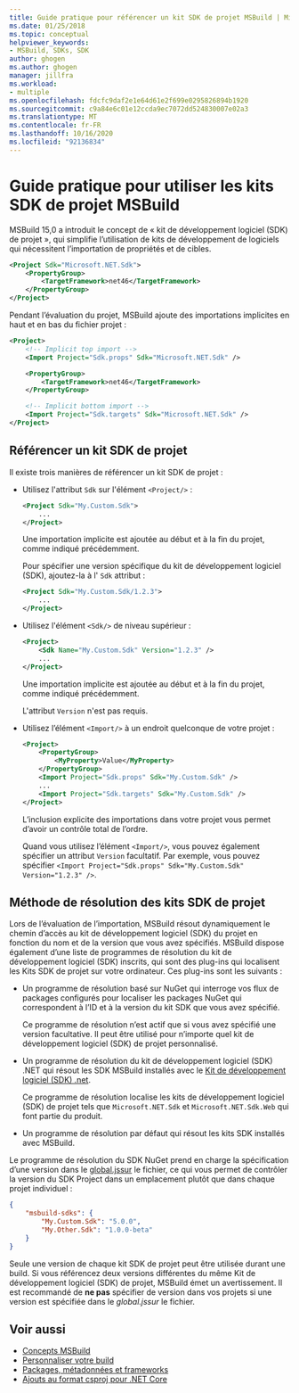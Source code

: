 ```yaml
---
title: Guide pratique pour référencer un kit SDK de projet MSBuild | Microsoft Docs
ms.date: 01/25/2018
ms.topic: conceptual
helpviewer_keywords:
- MSBuild, SDKs, SDK
author: ghogen
ms.author: ghogen
manager: jillfra
ms.workload:
- multiple
ms.openlocfilehash: fdcfc9daf2e1e64d61e2f699e0295826894b1920
ms.sourcegitcommit: c9a84e6c01e12ccda9ec7072dd524830007e02a3
ms.translationtype: MT
ms.contentlocale: fr-FR
ms.lasthandoff: 10/16/2020
ms.locfileid: "92136834"
---
```

# <a name="how-to-use-msbuild-project-sdks"></a>Guide pratique pour utiliser les kits SDK de projet MSBuild

MSBuild 15,0 a introduit le concept de « kit de développement logiciel (SDK) de projet », qui simplifie l’utilisation de kits de développement de logiciels qui nécessitent l’importation de propriétés et de cibles.

```xml
<Project Sdk="Microsoft.NET.Sdk">
    <PropertyGroup>
        <TargetFramework>net46</TargetFramework>
    </PropertyGroup>
</Project>
```

Pendant l’évaluation du projet, MSBuild ajoute des importations implicites en haut et en bas du fichier projet :

```xml
<Project>
    <!-- Implicit top import -->
    <Import Project="Sdk.props" Sdk="Microsoft.NET.Sdk" />

    <PropertyGroup>
        <TargetFramework>net46</TargetFramework>
    </PropertyGroup>

    <!-- Implicit bottom import -->
    <Import Project="Sdk.targets" Sdk="Microsoft.NET.Sdk" />
</Project>
```

## <a name="reference-a-project-sdk"></a>Référencer un kit SDK de projet

Il existe trois manières de référencer un kit SDK de projet :

- Utilisez l'attribut `Sdk` sur l'élément `<Project/>` :

    ```xml
    <Project Sdk="My.Custom.Sdk">
        ...
    </Project>
    ```

    Une importation implicite est ajoutée au début et à la fin du projet, comme indiqué précédemment.
    
    Pour spécifier une version spécifique du kit de développement logiciel (SDK), ajoutez-la à l' `Sdk` attribut :

    ```xml
    <Project Sdk="My.Custom.Sdk/1.2.3">
        ...
    </Project>
    ```

- Utilisez l'élément `<Sdk/>` de niveau supérieur :

    ```xml
    <Project>
        <Sdk Name="My.Custom.Sdk" Version="1.2.3" />
        ...
    </Project>
   ```

   Une importation implicite est ajoutée au début et à la fin du projet, comme indiqué précédemment.
   
   L'attribut `Version` n'est pas requis.

- Utilisez l’élément `<Import/>` à un endroit quelconque de votre projet :

    ```xml
    <Project>
        <PropertyGroup>
            <MyProperty>Value</MyProperty>
        </PropertyGroup>
        <Import Project="Sdk.props" Sdk="My.Custom.Sdk" />
        ...
        <Import Project="Sdk.targets" Sdk="My.Custom.Sdk" />
    </Project>
   ```

   L’inclusion explicite des importations dans votre projet vous permet d’avoir un contrôle total de l’ordre.

   Quand vous utilisez l’élément `<Import/>`, vous pouvez également spécifier un attribut `Version` facultatif. Par exemple, vous pouvez spécifier `<Import Project="Sdk.props" Sdk="My.Custom.Sdk" Version="1.2.3" />`.

## <a name="how-project-sdks-are-resolved"></a>Méthode de résolution des kits SDK de projet

Lors de l’évaluation de l’importation, MSBuild résout dynamiquement le chemin d’accès au kit de développement logiciel (SDK) du projet en fonction du nom et de la version que vous avez spécifiés.  MSBuild dispose également d’une liste de programmes de résolution du kit de développement logiciel (SDK) inscrits, qui sont des plug-ins qui localisent les Kits SDK de projet sur votre ordinateur. Ces plug-ins sont les suivants :

- Un programme de résolution basé sur NuGet qui interroge vos flux de packages configurés pour localiser les packages NuGet qui correspondent à l’ID et à la version du kit SDK que vous avez spécifié.

   Ce programme de résolution n’est actif que si vous avez spécifié une version facultative. Il peut être utilisé pour n’importe quel kit de développement logiciel (SDK) de projet personnalisé.
   
- Un programme de résolution du kit de développement logiciel (SDK) .NET qui résout les SDK MSBuild installés avec le [Kit de développement logiciel (SDK) .net](/dotnet/core/sdk/).

   Ce programme de résolution localise les kits de développement logiciel (SDK) de projet tels que `Microsoft.NET.Sdk` et `Microsoft.NET.Sdk.Web` qui font partie du produit.
   
- Un programme de résolution par défaut qui résout les kits SDK installés avec MSBuild.

Le programme de résolution du SDK NuGet prend en charge la spécification d’une version dans le [global.jssur](/dotnet/core/tools/global-json) le fichier, ce qui vous permet de contrôler la version du SDK Project dans un emplacement plutôt que dans chaque projet individuel :

```json
{
    "msbuild-sdks": {
        "My.Custom.Sdk": "5.0.0",
        "My.Other.Sdk": "1.0.0-beta"
    }
}
```

Seule une version de chaque kit SDK de projet peut être utilisée durant une build. Si vous référencez deux versions différentes du même Kit de développement logiciel (SDK) de projet, MSBuild émet un avertissement. Il est recommandé de **ne pas** spécifier de version dans vos projets si une version est spécifiée dans le *global.jssur* le fichier.

## <a name="see-also"></a>Voir aussi

- [Concepts MSBuild](../msbuild/msbuild-concepts.md)
- [Personnaliser votre build](../msbuild/customize-your-build.md)
- [Packages, métadonnées et frameworks](/dotnet/core/packages)
- [Ajouts au format csproj pour .NET Core](/dotnet/core/tools/csproj)
